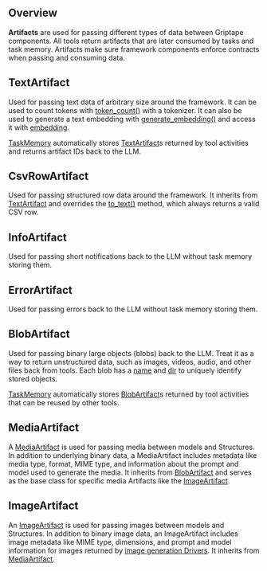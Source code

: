 ## Overview

**Artifacts** are used for passing different types of data between Griptape components. All tools return artifacts that are later consumed by tasks and task memory. 
Artifacts make sure framework components enforce contracts when passing and consuming data.

## TextArtifact

Used for passing text data of arbitrary size around the framework. It can be used to count tokens with [token_count()](../../reference/griptape/artifacts/text_artifact.md#griptape.artifacts.text_artifact.TextArtifact.token_count) with a tokenizer. 
It can also be used to generate a text embedding with [generate_embedding()](../../reference/griptape/artifacts/text_artifact.md#griptape.artifacts.text_artifact.TextArtifact.generate_embedding) 
and access it with [embedding](../../reference/griptape/artifacts/text_artifact.md#griptape.artifacts.text_artifact.TextArtifact.embedding).

[TaskMemory](../../reference/griptape/memory/task/task_memory.md) automatically stores [TextArtifact](../../reference/griptape/artifacts/text_artifact.md)s returned by tool activities and returns artifact IDs back to the LLM.

## CsvRowArtifact

Used for passing structured row data around the framework. It inherits from [TextArtifact](../../reference/griptape/artifacts/text_artifact.md) and overrides the 
[to_text()](../../reference/griptape/artifacts/text_artifact.md#griptape.artifacts.text_artifact.TextArtifact.to_text) method, which always returns a valid CSV row.

## InfoArtifact

Used for passing short notifications back to the LLM without task memory storing them.

## ErrorArtifact

Used for passing errors back to the LLM without task memory storing them.

## BlobArtifact

Used for passing binary large objects (blobs) back to the LLM. 
Treat it as a way to return unstructured data, such as images, videos, audio, and other files back from tools. 
Each blob has a [name](../../reference/griptape/artifacts/base_artifact.md#griptape.artifacts.base_artifact.BaseArtifact.name) and 
[dir](../../reference/griptape/artifacts/blob_artifact.md#griptape.artifacts.blob_artifact.BlobArtifact.dir) to uniquely identify stored objects.

[TaskMemory](../../reference/griptape/memory/task/task_memory.md) automatically stores [BlobArtifact](../../reference/griptape/artifacts/blob_artifact.md)s returned by tool activities that can be reused by other tools.

## MediaArtifact

A [MediaArtifact](../../reference/griptape/artifacts/media_artifact.md) is used for passing media between models and Structures. In addition to underlying binary data, a MediaArtifact includes metadata like media type, format, MIME type, and information about the prompt and model used to generate the media. It inherits from [BlobArtifact](#blobartifact) and serves as the base class for specific media Artifacts like the [ImageArtifact](#imageartifact).

## ImageArtifact

An [ImageArtifact](../../reference/griptape/artifacts/image_artifact.md) is used for passing images between models and Structures. In addition to binary image data, an ImageArtifact includes image metadata like MIME type, dimensions, and prompt and model information for images returned by [image generation Drivers](../drivers/image-generation-drivers.md). It inherits from [MediaArtifact](#mediaartifact).
